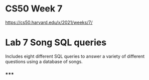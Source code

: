# CS50 Week 7

https://cs50.harvard.edu/x/2021/weeks/7/

# Lab 7 Song SQL queries

Includes eight different SQL queries to answer a variety of different questions using a database of songs.

### *** 
